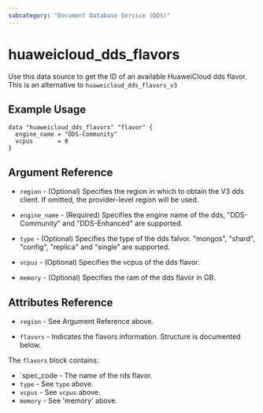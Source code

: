 ```yaml
---
subcategory: "Document Database Service (DDS)"
---
```


# huaweicloud\_dds\_flavors

Use this data source to get the ID of an available HuaweiCloud dds flavor.
This is an alternative to `huaweicloud_dds_flavors_v3`

## Example Usage

```hcl
data "huaweicloud_dds_flavors" "flavor" {
  engine_name = "DDS-Community"
  vcpus       = 8
}
```

## Argument Reference

* `region` - (Optional) Specifies the region in which to obtain the V3 dds client. If omitted, the provider-level region will be used.

* `engine_name` - (Required) Specifies the engine name of the dds, "DDS-Community" and "DDS-Enhanced" are supported.

* `type` - (Optional) Specifies the type of the dds falvor. "mongos", "shard", "config", "replica" and "single" are supported.

* `vcpus` - (Optional) Specifies the vcpus of the dds flavor.

* `memory` - (Optional) Specifies the ram of the dds flavor in GB.


## Attributes Reference

* `region` - See Argument Reference above.

* `flavors` - Indicates the flavors information. Structure is documented below.

The `flavors` block contains:

* `spec_code - The name of the rds flavor.
* `type` - See `type` above.
* `vcpus` - See `vcpus` above.
* `memory` - See 'memory' above.
